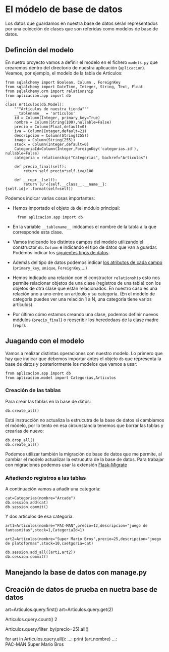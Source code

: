 # El módelo de base de datos

Los datos que guardamos en nuestra base de datos serán representados por una colección de clases que son referidas como modelos de base de datos. 

## Definción del modelo

En nuetro proyecto vamos a definir el modelo en el fichero `models.py` que crearemos dentro del directorio de nuestra aplicación (`aplicacion`). Veamos, por ejemplo, el modelo de la tabla de Articulos:

	from sqlalchemy import Boolean, Column , ForeignKey
	from sqlalchemy import DateTime, Integer, String, Text, Float
	from sqlalchemy.orm import relationship
	from aplicacion.app import db
	...
	class Articulos(db.Model):
		"""Artículos de nuestra tienda"""
		__tablename__ = 'articulos'
		id = Column(Integer, primary_key=True)
		nombre = Column(String(100),nullable=False)
		precio = Column(Float,default=0)
		iva = Column(Integer,default=21)
		descripcion = Column(String(255))
		image = Column(String(255))
		stock = Column(Integer,default=0)
		CategoriaId=Column(Integer,ForeignKey('categorias.id'), nullable=False)
		categoria = relationship("Categorias", backref="Articulos")	

		def precio_final(self):
			return self.precio*self.iva/100	

		def __repr__(self):
			return (u'<{self.__class__.__name__}: {self.id}>'.format(self=self))

Podemos indicar varias cosas importantes:

* Hemos importado el objeto `db` del módulo principal:

		from aplicacion.app import db

* En la variable `__tablename__` inidcamos el nombre de la tabla a la que corresponde esta clase.
* Vamos indicando los distintos campos del modelo utilizando el constructor `db.Column` e indicando el tipo de datos que van a guardar. Podemos indicar los [siguientes tipos de datos](http://docs.sqlalchemy.org/en/latest/core/type_basics.html).
* Además del tipo de datos podemos indicar [los atributos de cada campo](http://docs.sqlalchemy.org/en/latest/core/constraints.html) (`primary_key`, `unique`, `ForeignKey`,...)
* Hemos indicado una relación con el constructor `relationship` esto nos permite relacionar objetos de una clase (registros de una tabla) con los objetos de otra clase que están relacionados. En nuestro caso es una relación uno a uno entre un artículo y su categoría. (En el modelo de categoría puedes ver una relación 1 a N, una categoria tiene varios artículos).
* Por último cómo estamos creando una clase, podemos definir nuevos módulos (`precio_final`) o reescribir los herededaos de la clase madre (`repr`).

## Juagando con el modelo

Vamos a realizar distintas operaciones con nuestro modelo. Lo primero que hay que indicar que debemos importar antes el objeto `db` que representa la base de datos y posteriormente los modelos que vamos a usar:

	from aplicacion.app import db
	from aplicacion.model import Categorias,Articulos

### Creación de las tablas

Para crear las tablas en la base de datos:

	db.create_all()

Está instrucción no actualiza la estrucutra de la base de datos si cambiamos el módelo, por lo tento en esa circunstancia tenemos que borrar las tablas y crearlas de nuevo:

	db.drop_all()
	db.create_all()

Podemos utilizar también la migración de base de datos que me permite, al cambiar el modelo actualizar la estrucutra de la base de datos. Para trabajar con migraciones podemos usar la extensión [Flask-Migrate](https://flask-migrate.readthedocs.io/en/latest/)

### Añadiendo registros a las tablas

A continuación vamos a añadir una categoría:

	cat=Categorias(nombre="Arcade")
	db.session.add(cat)
	db.session.commit()

Y dos artículos de esa categoría:

	art1=Articulos(nombre="PAC-MAN",precio=12,descripcion="juego de fantasmitas",stock=1,CategoriaId=1)	

	art2=Articulos(nombre="Super Mario Bros",precio=25,descripcion="juego de platoformas",stock=10,caetgoria=cat)	

	db.session.add_all([art1,art2])
	db.session.commit()

## Manejando la base de datos con manage.py

## Creación de datos de prueba en nuetra base de datos










art=Articulos.query.first()
art=Articulos.query.get(2)

Articulos.query.count()
2

Articulos.query.filter_by(precio=25).all()

for art in Articulos.query.all():
   ...:     print (art.nombre)
   ...:     
PAC-MAN
Super Mario Bros

